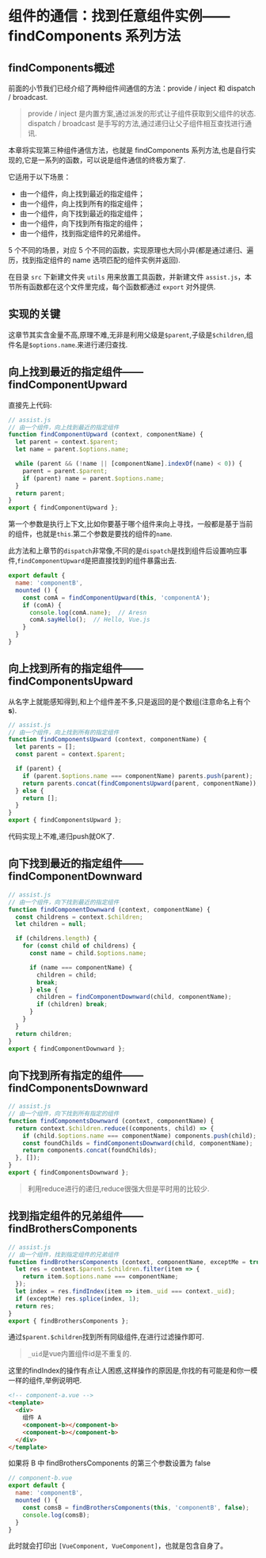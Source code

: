 # 组件的通信：找到任意组件实例——findComponents 系列方法

## findComponents概述

前面的小节我们已经介绍了两种组件间通信的方法：provide / inject 和 dispatch / broadcast.

>provide / inject 是内置方案,通过派发的形式让子组件获取到父组件的状态.  
dispatch / broadcast 是手写的方法,通过递归让父子组件相互查找进行通讯.

本章将实现第三种组件通信方法，也就是 findComponents 系列方法,也是自行实现的,它是一系列的函数，可以说是组件通信的终极方案了.

它适用于以下场景：

* 由一个组件，向上找到最近的指定组件；
* 由一个组件，向上找到所有的指定组件；
* 由一个组件，向下找到最近的指定组件；
* 由一个组件，向下找到所有指定的组件；
* 由一个组件，找到指定组件的兄弟组件。

5 个不同的场景，对应 5 个不同的函数，实现原理也大同小异(都是通过递归、遍历，找到指定组件的 name 选项匹配的组件实例并返回).

在目录 `src` 下新建文件夹 `utils` 用来放置工具函数，并新建文件 `assist.js`，本节所有函数都在这个文件里完成，每个函数都通过 `export` 对外提供.

## 实现的关键

这章节其实含金量不高,原理不难,无非是利用父级是`$parent`,子级是`$children`,组件名是`$options.name`.来进行递归查找.

## 向上找到最近的指定组件——findComponentUpward

直接先上代码:
```js
// assist.js
// 由一个组件，向上找到最近的指定组件
function findComponentUpward (context, componentName) {
  let parent = context.$parent;
  let name = parent.$options.name;

  while (parent && (!name || [componentName].indexOf(name) < 0)) {
    parent = parent.$parent;
    if (parent) name = parent.$options.name;
  }
  return parent;
}
export { findComponentUpward };
```
第一个参数是执行上下文,比如你要基于哪个组件来向上寻找，一般都是基于当前的组件，也就是`this`.第二个参数是要找的组件的`name`.

此方法和上章节的`dispatch`非常像,不同的是`dispatch`是找到组件后设置响应事件,`findComponentUpward`是把直接找到的组件暴露出去.
```js
export default {
  name: 'componentB',
  mounted () {
    const comA = findComponentUpward(this, 'componentA');
    if (comA) {
      console.log(comA.name);  // Aresn
      comA.sayHello();  // Hello, Vue.js
    }
  }
}
```

## 向上找到所有的指定组件——findComponentsUpward

从名字上就能感知得到,和上个组件差不多,只是返回的是个数组(注意命名上有个**s**).
```js
// assist.js
// 由一个组件，向上找到所有的指定组件
function findComponentsUpward (context, componentName) {
  let parents = [];
  const parent = context.$parent;

  if (parent) {
    if (parent.$options.name === componentName) parents.push(parent);
    return parents.concat(findComponentsUpward(parent, componentName));
  } else {
    return [];
  }
}
export { findComponentsUpward };
```
代码实现上不难,递归push就OK了.

## 向下找到最近的指定组件——findComponentDownward
```js
// assist.js
// 由一个组件，向下找到最近的指定组件
function findComponentDownward (context, componentName) {
  const childrens = context.$children;
  let children = null;

  if (childrens.length) {
    for (const child of childrens) {
      const name = child.$options.name;

      if (name === componentName) {
        children = child;
        break;
      } else {
        children = findComponentDownward(child, componentName);
        if (children) break;
      }
    }
  }
  return children;
}
export { findComponentDownward };
```
## 向下找到所有指定的组件——findComponentsDownward
```js
// assist.js
// 由一个组件，向下找到所有指定的组件
function findComponentsDownward (context, componentName) {
  return context.$children.reduce((components, child) => {
    if (child.$options.name === componentName) components.push(child);
    const foundChilds = findComponentsDownward(child, componentName);
    return components.concat(foundChilds);
  }, []);
}
export { findComponentsDownward };
```
>利用reduce进行的递归,reduce很强大但是平时用的比较少.

## 找到指定组件的兄弟组件——findBrothersComponents
```js
// assist.js
// 由一个组件，找到指定组件的兄弟组件
function findBrothersComponents (context, componentName, exceptMe = true) {
  let res = context.$parent.$children.filter(item => {
    return item.$options.name === componentName;
  });
  let index = res.findIndex(item => item._uid === context._uid);
  if (exceptMe) res.splice(index, 1);
  return res;
}
export { findBrothersComponents };
```
通过`$parent.$children`找到所有同级组件,在进行过滤操作即可.

>`_uid`是vue内置组件id是不重复的.

这里的findIndex的操作有点让人困惑,这样操作的原因是,你找的有可能是和你一模一样的组件,举例说明吧.
```html
<!-- component-a.vue -->
<template>
  <div>
    组件 A
    <component-b></component-b>
    <component-b></component-b>
  </div>
</template>
```
如果将 B 中 findBrothersComponents 的第三个参数设置为 false
```js
// component-b.vue
export default {
  name: 'componentB',
  mounted () {
    const comsB = findBrothersComponents(this, 'componentB', false);
    console.log(comsB);
  }
}
```
此时就会打印出 `[VueComponent, VueComponent]`，也就是包含自身了。